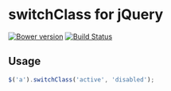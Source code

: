 switchClass for jQuery
==============

[![Bower version](https://badge.fury.io/bo/switchclass)](http://badge.fury.io/bo/switchclass) [![Build Status](https://api.travis-ci.org/humantech/switchclass.png)](https://travis-ci.org/humantech/switchclass)

## Usage

```javascript
$('a').switchClass('active', 'disabled');
```